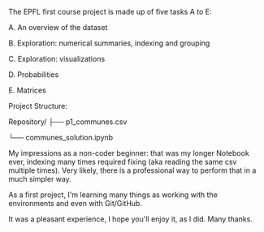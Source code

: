 The EPFL first course project is made up of five tasks A to E:

A. An overview of the dataset

B. Exploration: numerical summaries, indexing and grouping

C. Exploration: visualizations

D. Probabilities

E. Matrices


Project Structure:

Repository/
├── p1_communes.csv

└── communes_solution.ipynb 

My impressions as a non-coder beginner: that was my longer Notebook ever, indexing many times required fixing (aka reading the same csv multiple times).
Very likely, there is a professional way to perform that in a much simpler way.

As a first project, I'm learning many things as working with the environments and even with Git/GitHub.

It was a pleasant experience, I hope you'll enjoy it, as I did.
Many thanks.
